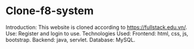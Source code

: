 # Clone-f8-system
Introduction: This website is cloned according to https://fullstack.edu.vn/. 
Use: Register and login to use.
Technologies Used:
Frontend: html, css, js, bootstrap.
Backend: java, servlet.
Database: MySQL.
